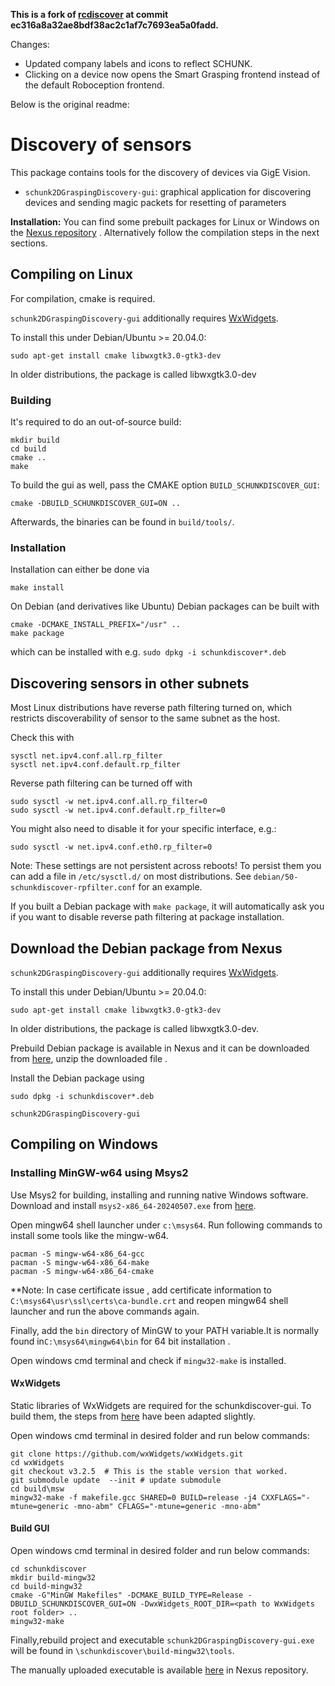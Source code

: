 <b>This is a fork of <a href="https://github.com/roboception/rcdiscover">rcdiscover</a> at commit ec316a8a32ae8bdf38ac2c1af7c7693ea5a0fadd.</b>

Changes:
- Updated company labels and icons to reflect SCHUNK.
- Clicking on a device now opens the Smart Grasping frontend instead of the default Roboception frontend.

Below is the original readme:

Discovery of sensors
================================

This package contains tools for the discovery of devices via GigE Vision.

- `schunk2DGraspingDiscovery-gui`: graphical application for discovering devices and
  sending magic packets for resetting of parameters

**Installation:** You can find some prebuilt packages for Linux or Windows on the [Nexus repository](https://nexus.cloud.schunk.com/repository/tf-raw-bionic-packages/schunk2DGraspingDiscovery/) . Alternatively follow the compilation steps in the next sections.

Compiling on Linux
------------------

For compilation, cmake is required.

`schunk2DGraspingDiscovery-gui` additionally requires [WxWidgets](http://www.wxwidgets.org/).

To install this under Debian/Ubuntu >= 20.04.0:
```
sudo apt-get install cmake libwxgtk3.0-gtk3-dev
```

In older distributions, the package is called libwxgtk3.0-dev

### Building 

It's required to do an out-of-source build:

```
mkdir build
cd build
cmake ..
make
```

To build the gui as well, pass the CMAKE option `BUILD_SCHUNKDISCOVER_GUI`:

```
cmake -DBUILD_SCHUNKDISCOVER_GUI=ON ..
```


Afterwards, the binaries can be found in `build/tools/`.

### Installation

Installation can either be done via

```
make install
```

On Debian (and derivatives like Ubuntu) Debian packages can be built with

```
cmake -DCMAKE_INSTALL_PREFIX="/usr" ..
make package
```
which can be installed with e.g. `sudo dpkg -i schunkdiscover*.deb`


Discovering sensors in other subnets
------------------------------------

Most Linux distributions have reverse path filtering turned on, which restricts discoverability of sensor to the same subnet as the host.

Check this with
```
sysctl net.ipv4.conf.all.rp_filter
sysctl net.ipv4.conf.default.rp_filter
```

Reverse path filtering can be turned off with
```
sudo sysctl -w net.ipv4.conf.all.rp_filter=0
sudo sysctl -w net.ipv4.conf.default.rp_filter=0
```
You might also need to disable it for your specific interface, e.g.:
```
sudo sysctl -w net.ipv4.conf.eth0.rp_filter=0
```
Note: These settings are not persistent across reboots!
To persist them you can add a file in `/etc/sysctl.d/` on most distributions.
See `debian/50-schunkdiscover-rpfilter.conf` for an example.

If you built a Debian package with `make package`, it will automatically ask you if you want to disable reverse path filtering at package installation.

Download the Debian package from Nexus
--------------------------------------

`schunk2DGraspingDiscovery-gui` additionally requires [WxWidgets](http://www.wxwidgets.org/).

To install this under Debian/Ubuntu >= 20.04.0:
```
sudo apt-get install cmake libwxgtk3.0-gtk3-dev
```

In older distributions, the package is called libwxgtk3.0-dev.

Prebuild  Debian package is available in Nexus and it can be downloaded from <a href="https://nexus.cloud.schunk.com/repository/tf-raw-bionic-packages/schunk2DGraspingDiscovery/Linux/DEB/schunk2DGraspingDiscovery.zip">here</a>, unzip the downloaded file .

Install the Debian package using 
```
sudo dpkg -i schunkdiscover*.deb
```

```
schunk2DGraspingDiscovery-gui
```

Compiling on Windows
--------------------
### Installing MinGW-w64 using Msys2

Use Msys2 for building, installing and running native Windows software.
Download and install `msys2-x86_64-20240507.exe` from [here](https://www.msys2.org/#:~:text=Download%20the%20installer).

Open mingw64 shell launcher under `c:\msys64`.
Run following commands to  install some tools like the mingw-w64.


```
pacman -S mingw-w64-x86_64-gcc
pacman -S mingw-w64-x86_64-make
pacman -S mingw-w64-x86_64-cmake
```

**Note: In case certificate issue , add certificate information to  `C:\msys64\usr\ssl\certs\ca-bundle.crt` and reopen mingw64 shell launcher and run the above commands again. 


Finally, add the `bin` directory of MinGW to your PATH variable.It is normally found in`C:\msys64\mingw64\bin` for 64 bit installation .

Open windows cmd terminal and check if  `mingw32-make` is installed.

#### WxWidgets

Static libraries of WxWidgets are required for the schunkdiscover-gui. To build
them, the steps from
[here](https://wiki.wxwidgets.org/Compiling_wxWidgets_with_MinGW) have been
adapted slightly.

Open windows cmd terminal in desired folder and run below commands:

```
git clone https://github.com/wxWidgets/wxWidgets.git
cd wxWidgets
git checkout v3.2.5  # This is the stable version that worked.
git submodule update  --init # update submodule
cd build\msw
mingw32-make -f makefile.gcc SHARED=0 BUILD=release -j4 CXXFLAGS="-mtune=generic -mno-abm" CFLAGS="-mtune=generic -mno-abm"
```

#### Build GUI

Open windows cmd terminal in desired folder and run below commands:

```
cd schunkdiscover
mkdir build-mingw32
cd build-mingw32
cmake -G"MinGW Makefiles" -DCMAKE_BUILD_TYPE=Release -DBUILD_SCHUNKDISCOVER_GUI=ON -DwxWidgets_ROOT_DIR=<path to WxWidgets root folder> ..
mingw32-make
```
Finally,rebuild project and executable `schunk2DGraspingDiscovery-gui.exe` will be found in `\schunkdiscover\build-mingw32\tools`.

The manually uploaded executable is available  <a href="https://nexus.cloud.schunk.com/repository/tf-raw-bionic-packages/schunk2DGraspingDiscovery/Windows/schunk2DGraspingDiscovery-gui.exe">here</a> in Nexus repository.

<!-- **For the 32 bit build you may encounter a 0xc000007b error when running
schunkdiscover-gui.exe.** This seems to be caused by a bug in WxWidgets build. As
a workaround, rename `rcdefs.h` in `lib\gcc_lib\mswu\wx\msw` in your WxWidgets
root directory to something different (e.g., `rcdefs.h_old`). Then, rerun
above WxWidgets build command:

